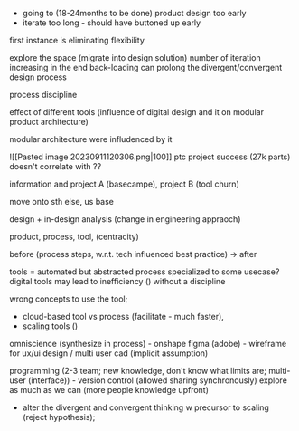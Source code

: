 - going to (18-24months to be done) product design too early
- iterate too long - should have buttoned up early

first instance is eliminating flexibility

explore the space (migrate into design solution) number of iteration increasing in the end back-loading can prolong the divergent/convergent design process

process discipline

effect of different tools (influence of digital design and it on modular product architecture)

modular architecture were infludenced by it

![[Pasted image 20230911120306.png|100]]
ptc 
project success (27k parts) doesn't correlate with ??

information and 
project A (basecampe), project B (tool churn)

move onto sth else, us base 

design + in-design analysis (change in engineering appraoch)

product, process, tool, (centracity)

before (process steps, w.r.t. tech influenced best practice) -> after 

tools = automated but abstracted process specialized to some usecase?
digital tools may lead to inefficiency ()
without a discipline 

wrong concepts to use the tool; 
- cloud-based tool  vs process (facilitate - much faster), 
- scaling tools ()

omniscience (synthesize in process) - onshape
figma (adobe) - wireframe for ux/ui design / multi user cad (implicit assumption)

programming (2-3 team; new knowledge, don't know what limits are; multi-user (interface)) - version control (allowed sharing synchronously)
explore as much as we can (more people knowledge upfront)
- alter the divergent and convergent thinking  w
precursor to scaling (reject hypothesis); 
